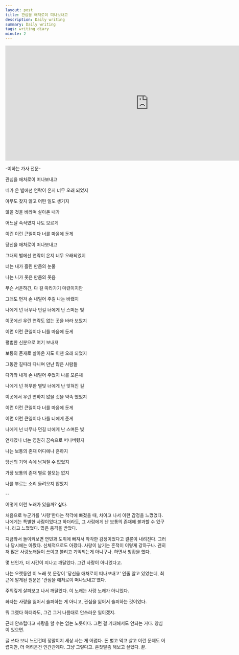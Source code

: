 ```yaml
---
layout: post
title: 관심을 애처로이 떠나보내고
description: Daily writing
summary: Daily writing
tags: writing diary
minute: 2
---
```



<iframe width="896" height="360" src="https://www.youtube.com/embed/lFAB6EHrQzQ" title="YouTube video player" frameborder="0" allow="accelerometer; autoplay; clipboard-write; encrypted-media; gyroscope; picture-in-picture" allowfullscreen></iframe>

-이하는 가사 전문-

관심을 애처로이 떠나보내고

네가 온 별에선 연락이 온지 너무 오래 되었지

아무도 찾지 않고 어떤 일도 생기지

않을 것을 바라며 살아온 내가

어느날 속삭였지 나도 모르게

이런 이런 큰일이다 너를 마음에 둔게

당신을 애처로이 떠나보내고

그대의 별에선 연락이 온지 너무 오래되었지

너는 내가 흘린 만큼의 눈물

나는 니가 웃은 만큼의 웃음

무슨 서운하긴, 다 길 따라가기 마련이지만

그래도 먼저 손 내밀어 주길 나는 바랬지

나에게 넌 너무나 먼길 너에게 난 스며든 빛

이곳에선 우린 연락도 없는 곳을 바라 보았지

이런 이런 큰일이다 너를 마음에 둔게

평범한 신분으로 여기 보내져

보통의 존재로 살아온 지도 이젠 오래 되었지

그동안 길따라 다니며 만난 많은 사람들

다가와 내게 손 내밀어 주었지 나를 모른채

나에게 넌 허무한 별빛 너에게 난 잊혀진 길

이곳에서 우린 변하지 않을 것을 약속 했었지

이런 이런 큰일이다 너를 마음에 둔게

이런 이런 큰일이다 나를 너에게 준게

나에게 넌 너무나 먼길 너에게 난 스며든 빛

언제였나 너는 영원히 꿈속으로 떠나버렸지

나는 보통의 존재 어디에나 흔하지

당신의 기억 속에 남겨질 수 없었지

가장 보통의 존재 별로 쓸모는 없지

나를 부르는 소리 들려오지 않았지

--

어떻게 이런 노래가 있을까? 싶다.

처음으로 누군가를 '사랑'한다는 착각에 빠졌을 때, 차이고 나서 이런 감정을 느꼈었다.
나에게는 특별한 사람이었다고 하더라도, 그 사람에게 난 보통의 존재에 불과할 수 있구나.
라고 느꼈었다. 
많은 충격을 받았다.

지금와서 돌이켜보면 연민과 도취에 빠져서 착각한 감정이었다고 결론이 내려진다. 
그러나 당시에는 아팠다. 신체적으로도 아팠다.
사랑이 남기는 흔적이 이렇게 강하구나. 괜히 저 많은 사랑노래들이 쓰이고 불리고 기억되는게 아니구나.
하면서 방황을 했다.

몇 년인가, 더 시간이 지나고 깨달았다. 
그건 사랑이 아니었다고.

나는 오랫동안 이 노래 첫 문장이 '당신을 애처로이 떠나보내고' 인줄 알고 있었는데,
최근에 알게된 원문은 '관심을 애처로이 떠나보내고'였다. 

주의깊게 살펴보고 나서 깨달았다.
이 노래는 사랑 노래가 아니었다. 

화자는 사랑을 잃어서 슬퍼하는 게 아니고, 관심을 잃어서 슬퍼하는 것이었다.

뭐 그랬다 하더라도, 그건 그거 나름대로 안쓰러운 일이겠지.

근데 안쓰럽다고 사랑을 할 수는 없는 노릇이다.
그런 걸 기대해서도 안되는 거다. 양심이 있으면.

글 쓰다 보니 느낀건데 정말이지 세상 사는 게 어렵다. 
돈 벌고 먹고 살고 이런 문제도 어렵지만, 더 어려운건 인간관계다.
그냥 그렇다고. 혼잣말좀 해보고 싶었다. 끝.
















